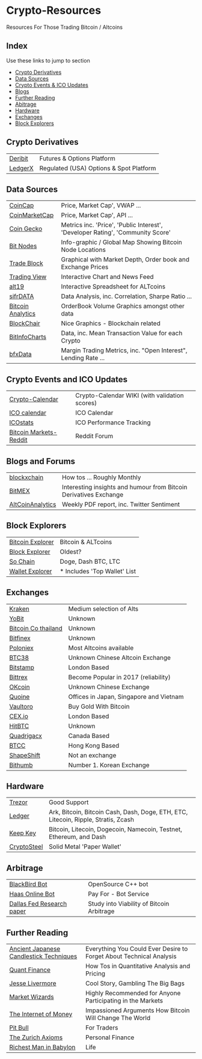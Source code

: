 # Crypto-Resources #
Resources For Those Trading Bitcoin / Altcoins


## Index ## 
Use these links to jump to section

 * [Crypto Derivatives](#crypto-derivatives)
 * [Data Sources](#data-sources)
 * [Crypto Events & ICO Updates](#crypto-events-and-ico-updates)  
 * [Blogs](#blogs-and-forums)   
 * [Further Reading](#further-reading)
 * [Abitrage](#arbitrage)
 * [Hardware](#hardware)    
 * [Exchanges](#exchanges)
 * [Block Explorers](#block-explorers)   
 

## Crypto Derivatives ##

|   |   |
|---|---|
| [Deribit](https://www.deribit.com/) |  Futures & Options Platform |
| [LedgerX](https://ledgerx.com/)  | Regulated (USA) Options & Spot Platform  |





## Data Sources ##

|   |   | 
|---|---|
|  [CoinCap](http://coincap.io/)  |  Price, Market Cap', VWAP ... |
|  [CoinMarketCap](https://coinmarketcap.com/)  | Price, Market Cap', API ...  |
|  [Coin Gecko](https://www.coingecko.com/en)  | Metrics inc. 'Price', 'Public Interest', 'Developer Rating', 'Community Score'  | 
|  [Bit Nodes](https://bitnodes.21.co/) |   Info-graphic / Global Map Showing Bitcoin Node Locations| 
|  [Trade Block](https://tradeblock.com/markets) | Graphical with Market Depth, Order book and Exchange Prices  | 
|  [Trading View](https://www.tradingview.com/chart/BTCUSD/) |  Interactive Chart and News Feed | 
|  [alt19](http://alt19.com/) |  Interactive Spreadsheet for ALTcoins | 
|  [sifrDATA](https://www.sifrdata.com/) |  Data Analysis, inc. Correlation, Sharpe Ratio ... | 
|  [Bitcoin Analytics](http://bitcoin-analytics.com/) | OrderBook Volume Graphics amongst other data | 
|  [BlockChair](https://blockchair.com/) |  Nice Graphics - Blockchain related | 
|  [BitInfoCharts](https://bitinfocharts.com/) |  Data, inc. Mean Transaction Value for each Crypto | 
|  [bfxData](https://www.bfxdata.com/swaphistory/totals)| Margin Trading Metrics, inc. "Open Interest", Lending Rate ... |




## Crypto Events and ICO Updates ##

|   |   |
|---|---|
| [Crypto-Calendar](http://coinmarketcal.com/) |  Crypto-Calendar WIKI (with validation scores) |
| [ICO calendar](https://tokenmarket.net/ico-calendar)  | ICO Calendar  |
| [ICOstats](https://icostats.com/vs-btc) | ICO Performance Tracking  |
| [Bitcoin Markets-Reddit](https://www.reddit.com/r/BitcoinMarkets/)  | Reddit Forum  |



## Blogs and Forums ##

|   |   |
|---|---|
|  [blockxchain](http://blockxchain.org/) | How tos ... Roughly Monthly  |
|  [BitMEX](https://blog.bitmex.com/) |  Interesting insights and humour from Bitcoin Derivatives Exchange|
|  [AltCoinAnalytics](http://altcoinanalytics.com) | Weekly PDF report, inc. Twitter Sentiment  |




## Block Explorers ##

|   |   |
|---|---|
| [Bitcoin Explorer](https://bitinfocharts.com/bitcoin/explorer/)  | Bitcoin & ALTcoins  |
| [Block Explorer](https://blockchain.info/)  | Oldest?  |
| [So Chain](https://chain.so/btc) |  Doge, Dash BTC, LTC |
| [Wallet Explorer](https://www.walletexplorer.com/) |  * Includes 'Top Wallet' List |


## Exchanges ##

|   |   |
|---|---|
| [Kraken](https://www.kraken.com/)  | Medium selection of Alts  |
| [YoBit](https://yobit.net/en/)  |  Unknown |
| [Bitcoin Co thailand](https://bx.in.th/) |  Unknown |
| [Bitfinex](https://www.bitfinex.com/) | Unknown  |
| [Poloniex](https://www.poloniex.com/) |  Most Altcoins available |
| [BTC38](http://www.btc38.com/trade_en.html)  |  Unknown Chinese Altcoin Exchange |
| [Bitstamp](https://www.bitstamp.net/) |  London Based |
| [Bittrex](https://bittrex.com/) | Become Popular in 2017 (reliability)  |
| [OKcoin](https://www.okcoin.com/)  | Unknown Chinese Exchange  |
| [Quoine](https://quoine.com/)  | Offices in Japan, Singapore and Vietnam  |
| [Vaultoro](https://www.vaultoro.com/)  | Buy Gold With Bitcoin  |
| [CEX.io](https://cex.io/)  |  London Based |
| [HitBTC](https://hitbtc.com) |  Unknown |
| [Quadrigacx](https://www.quadrigacx.com) | Canada Based  |
| [BTCC](https://www.btcc.com/) |  Hong Kong Based |
| [ShapeShift](https://shapeshift.io/#/coins) |  Not an exchange |
| [Bithumb](https://www.bithumb.com/) | Number 1. Korean Exchange |


## Hardware ##

|   |   |
|---|---|
|  [Trezor](https://trezor.io/) |  Good Support |
|  [Ledger](https://www.ledgerwallet.com/) | Ark, Bitcoin, Bitcoin Cash, Dash, Doge, ETH, ETC, Litecoin, Ripple, Stratis, Zcash |
|  [Keep Key](https://www.keepkey.com/) |  Bitcoin, Litecoin, Dogecoin, Namecoin, Testnet, Ethereum, and Dash |
| [CryptoSteel](http://cryptosteel.com/)  |  Solid Metal 'Paper Wallet' |
 

## Arbitrage ##

|   |   |
|---|---|
| [BlackBird Bot](https://github.com/butor/blackbird) |  OpenSource C++ bot |
| [Haas Online Bot](https://www.haasonline.com/features/)  |  Pay For - Bot Service |
| [Dallas Fed Research paper](http://econpapers.repec.org/scripts/redir.pf?u=https%3A%2F%2Fwww.dallasfed.org%2Finstitute%2F~%2Fmedia%2Fdocuments%2Finstitute%2Fwpapers%2F2016%2F0293.pdf;h=repec:fip:feddgw:293) | Study into Viability of Bitcoin Arbitrage  |

 

## Further Reading ##

|   |   |
|---|---|
| [Ancient Japanese Candlestick Techniques](https://www.amazon.co.uk/d/Books/Japanese-Candlestick-Charting-Techniques-Contemporary-Ancient-Investment/0139316507)  | Everything You Could Ever Desire to Forget About Technical Analysis  |
|  [Quant Finance](https://www.amazon.co.uk/Paul-Wilmott-Introduces-Quantitative-Finance/dp/0470319585) |  How Tos in Quantitative Analysis and Pricing |
| [Jesse Livermore](https://www.amazon.co.uk/Reminiscences-Stock-Operator-Edwin-Lefevre/dp/1500541052/ref=pd_lpo_sbs_14_t_0?_encoding=UTF8&psc=1&refRID=QMV17KZ1TH3P8P2B3WAF)  | Cool Story, Gambling The Big Bags  |
| [Market Wizards](https://www.amazon.co.uk/Market-Wizards-Jack-D-Schwager/dp/1118273052/ref=pd_bxgy_14_img_2?_encoding=UTF8&psc=1&refRID=Q466YPXN9DH5BA0Z2HKB)  | Highly Recommended for Anyone Participating in the Markets  |
| [The Internet of Money](https://www.amazon.co.uk/Internet-Money-collection-Andreas-Antonopoulos/dp/1537000454/ref=sr_1_1_twi_pap_2?s=books&ie=UTF8&qid=1495792492&sr=1-1&keywords=the+internet+of+money)  | Impassioned Arguments How Bitcoin Will Change The World  |
|  [Pit Bull](https://www.amazon.co.uk/d/cka/Pit-Bull-Lessons-Wall-Streets-Champion-Trader/0887309569) | For Traders  |
| [The Zurich Axioms](https://www.amazon.co.uk/Zurich-Axioms-reward-generations-bankers/dp/1897597495/ref=sr_1_1?s=books&ie=UTF8&qid=1495792909&sr=1-1&keywords=zurich+axioms)  | Personal Finance  |
| [Richest Man in Babylon](https://www.amazon.co.uk/Richest-Babylon-Clason-George-Paperback/dp/B00GOH7YVQ/ref=sr_1_5?s=books&ie=UTF8&qid=1495792947&sr=1-5&keywords=the+richest+man+in+babylon)  |  Life |





